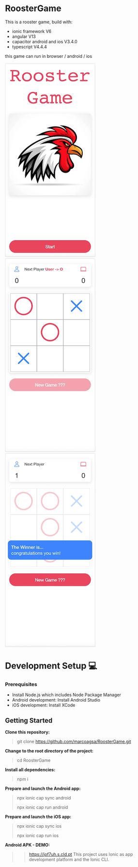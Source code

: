 # RoosterGame
This is a rooster game, build with:
 - ionic framework V6
 - angular V13
 - capacitor android and ios V3.4.0
 - typescript V4.4.4

this game can run in browser / android / ios
 
 ![, Game Image](src/assets/git/git-3.png)
 ![, Game Image](src/assets/git/git-1.png)
 ![, Game Image](src/assets/git/git-2.png)

# Development Setup 💻

### Prerequisites
  - Install Node.js which includes Node Package Manager
  - Android development: Install Android Studio
  - iOS development: Install XCode

## Getting Started

**Clone this repository:**
>
> git clone https://github.com/marcoagsa/RoosterGame.git
> 

**Change to the root directory of the project:**
>
> cd RoosterGame
> 

**Install all dependencies:**
> npm i

**Prepare and launch the Android app:**
>npx ionic cap sync android
>
>npx ionic cap run android

**Prepare and launch the iOS app:**
> npx ionic cap sync ios
> 
> npx ionic cap run ios

**Android APK - DEMO:**
>> https://jof7uh.s.cld.pt
This project uses Ionic as app development platform and the Ionic CLI.
